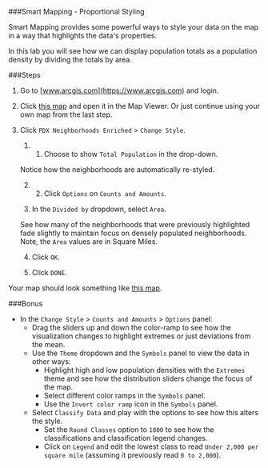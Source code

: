 ###Smart Mapping - Proportional Styling

Smart Mapping provides some powerful ways to style your data on the map in a way that highlights the data's properties.

In this lab you will see how we can display population totals as a population density by dividing the totals by area.

###Steps

1. Go to [www.arcgis.com](https://www.arcgis.com) and login.  

2. Click [this map](http://www.arcgis.com/home/webmap/viewer.html?webmap=6f1f04e49536466fa4a631afcd0141c5) and open it in the Map Viewer. Or just continue using your own map from the last step.

3. Click `PDX Neighborhoods Enriched` > `Change Style`.

    1. 1. Choose to show `Total Population` in the drop-down. 

    Notice how the neighborhoods are automatically re-styled.
  
    2. 2. Click `Options` on `Counts and Amounts`.
  
    3. In the `Divided by` dropdown, select `Area`. 

    See how many of the neighborhoods that were previously highlighted fade slightly to maintain focus on densely populated neighborhoods. Note, the `Area` values are in Square Miles.
  
    4. Click `OK`.
  
    5. Click `DONE`.

Your map should look something like [this map](http://www.arcgis.com/home/webmap/viewer.html?webmap=6dd14f639f784ff692327d8f4b3eb00a).

###Bonus

* In the `Change Style` > `Counts and Amounts` > `Options` panel:
  * Drag the sliders up and down the color-ramp to see how the visualization changes to highlight extremes or just deviations from the mean.
  * Use the `Theme` dropdown and the `Symbols` panel to view the data in other ways:
    * Highlight high and low population densities with the `Extremes` theme and see how the distribution sliders change the focus of the map.
    * Select different color ramps in the `Symbols` panel.
    * Use the `Invert color ramp` icon in the `Symbols` panel.
  * Select `Classify Data` and play with the options to see how this alters the style.
    * Set the `Round Classes` option to `1000` to see how the classifications and classification legend changes.
    * Click on `Legend` and edit the lowest class to read `Under 2,000 per square mile` (assuming it previously read `0 to 2,000`).